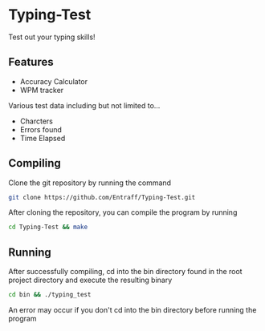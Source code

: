 # Typing-Test
Test out your typing skills!

## Features
- Accuracy Calculator
- WPM tracker

Various test data including but not limited to...
- Charcters
- Errors found
- Time Elapsed

## Compiling
Clone the git repository by running the command
```bash
git clone https://github.com/Entraff/Typing-Test.git
```

After cloning the repository, you can compile the program by running
```bash
cd Typing-Test && make
```

## Running
After successfully compiling, cd into the bin directory found in the root project directory and execute the resulting binary
```bash
cd bin && ./typing_test
```
An error may occur if you don't cd into the bin directory before running the program
